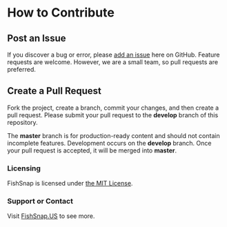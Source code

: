 # How to Contribute

## Post an Issue

If you discover a bug or error, please [add an issue](https://github.com/fishsnap/fishsnap/issues) here on GitHub. Feature requests are welcome. However, we are a small team, so pull requests are preferred.


## Create a Pull Request

Fork the project, create a branch, commit your changes, and then create a pull request. Please submit your pull request to the **develop** branch of this repository.

The **master** branch is for production-ready content and should not contain incomplete features. Development occurs on the **develop** branch. Once your pull request is accepted, it will be merged into **master**.


### Licensing
FishSnap is licensed under [the MIT License](LICENSE).

### Support or Contact
Visit [FishSnap.US](http://fishsnap.us) to see more.
